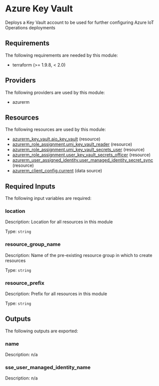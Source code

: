 <!-- BEGIN_TF_DOCS -->
# Azure Key Vault

Deploys a Key Vault account to be used for further configuring Azure IoT Operations deployments

## Requirements

The following requirements are needed by this module:

- terraform (>= 1.9.8, < 2.0)

## Providers

The following providers are used by this module:

- azurerm

## Resources

The following resources are used by this module:

- [azurerm_key_vault.aio_key_vault](https://registry.terraform.io/providers/hashicorp/azurerm/latest/docs/resources/key_vault) (resource)
- [azurerm_role_assignment.umi_key_vault_reader](https://registry.terraform.io/providers/hashicorp/azurerm/latest/docs/resources/role_assignment) (resource)
- [azurerm_role_assignment.umi_key_vault_secrets_user](https://registry.terraform.io/providers/hashicorp/azurerm/latest/docs/resources/role_assignment) (resource)
- [azurerm_role_assignment.user_key_vault_secrets_officer](https://registry.terraform.io/providers/hashicorp/azurerm/latest/docs/resources/role_assignment) (resource)
- [azurerm_user_assigned_identity.user_managed_identity_secret_sync](https://registry.terraform.io/providers/hashicorp/azurerm/latest/docs/resources/user_assigned_identity) (resource)
- [azurerm_client_config.current](https://registry.terraform.io/providers/hashicorp/azurerm/latest/docs/data-sources/client_config) (data source)

## Required Inputs

The following input variables are required:

### location

Description: Location for all resources in this module

Type: `string`

### resource\_group\_name

Description: Name of the pre-existing resource group in which to create resources

Type: `string`

### resource\_prefix

Description: Prefix for all resources in this module

Type: `string`

## Outputs

The following outputs are exported:

### name

Description: n/a

### sse\_user\_managed\_identity\_name

Description: n/a
<!-- END_TF_DOCS -->